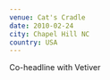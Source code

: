 ```yaml
---
venue: Cat's Cradle
date: 2010-02-24
city: Chapel Hill NC
country: USA
---
```


Co-headline with Vetiver